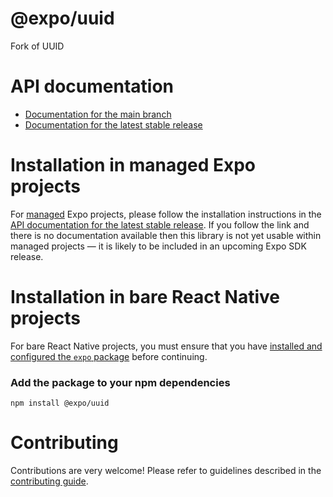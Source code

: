 # @expo/uuid

Fork of UUID

# API documentation

- [Documentation for the main branch](https://github.com/expo/expo/blob/main/docs/pages/versions/unversioned/sdk/@expo/uuid.md)
- [Documentation for the latest stable release](https://docs.expo.dev/versions/latest/sdk/@expo/uuid/)

# Installation in managed Expo projects

For [managed](https://docs.expo.dev/archive/managed-vs-bare/) Expo projects, please follow the installation instructions in the [API documentation for the latest stable release](#api-documentation). If you follow the link and there is no documentation available then this library is not yet usable within managed projects &mdash; it is likely to be included in an upcoming Expo SDK release.

# Installation in bare React Native projects

For bare React Native projects, you must ensure that you have [installed and configured the `expo` package](https://docs.expo.dev/bare/installing-expo-modules/) before continuing.

### Add the package to your npm dependencies

```
npm install @expo/uuid
```




# Contributing

Contributions are very welcome! Please refer to guidelines described in the [contributing guide]( https://github.com/expo/expo#contributing).
